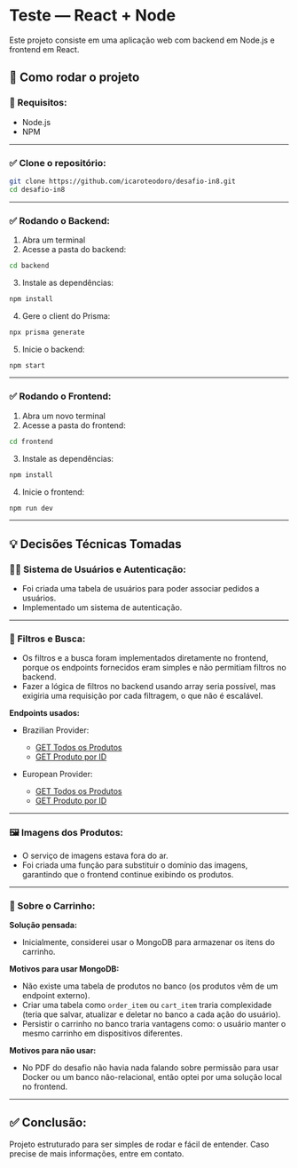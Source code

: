 
# Teste — React + Node

Este projeto consiste em uma aplicação web com backend em Node.js e frontend em React.

## 🚀 Como rodar o projeto

### 📌 Requisitos:

- Node.js
- NPM

---

### ✅ Clone o repositório:

```bash
git clone https://github.com/icaroteodoro/desafio-in8.git
cd desafio-in8
```

---

### ✅ Rodando o Backend:

1. Abra um terminal
2. Acesse a pasta do backend:

```bash
cd backend
```

3. Instale as dependências:

```bash
npm install
```

4. Gere o client do Prisma:

```bash
npx prisma generate
```

5. Inicie o backend:

```bash
npm start
```

---

### ✅ Rodando o Frontend:

1. Abra um novo terminal
2. Acesse a pasta do frontend:

```bash
cd frontend
```

3. Instale as dependências:

```bash
npm install
```

4. Inicie o frontend:

```bash
npm run dev
```

---

## 💡 Decisões Técnicas Tomadas

### 🧑‍💻 Sistema de Usuários e Autenticação:

- Foi criada uma tabela de usuários para poder associar pedidos a usuários.
- Implementado um sistema de autenticação.

---

### 🔎 Filtros e Busca:

- Os filtros e a busca foram implementados diretamente no frontend, porque os endpoints fornecidos eram simples e não permitiam filtros no backend.
- Fazer a lógica de filtros no backend usando array seria possível, mas exigiria uma requisição por cada filtragem, o que não é escalável.

**Endpoints usados:**

- Brazilian Provider:  
  - [GET Todos os Produtos](http://616d6bdb6dacbb001794ca17.mockapi.io/devnology/brazilian_provider)  
  - [GET Produto por ID](http://616d6bdb6dacbb001794ca17.mockapi.io/devnology/brazilian_provider/:id)

- European Provider:  
  - [GET Todos os Produtos](http://616d6bdb6dacbb001794ca17.mockapi.io/devnology/european_provider)  
  - [GET Produto por ID](http://616d6bdb6dacbb001794ca17.mockapi.io/devnology/european_provider/:id)

---

### 🖼️ Imagens dos Produtos:

- O serviço de imagens estava fora do ar.
- Foi criada uma função para substituir o domínio das imagens, garantindo que o frontend continue exibindo os produtos.

---

### 🛒 Sobre o Carrinho:

**Solução pensada:**  
- Inicialmente, considerei usar o MongoDB para armazenar os itens do carrinho.

**Motivos para usar MongoDB:**  
- Não existe uma tabela de produtos no banco (os produtos vêm de um endpoint externo).
- Criar uma tabela como `order_item` ou `cart_item` traria complexidade (teria que salvar, atualizar e deletar no banco a cada ação do usuário).
- Persistir o carrinho no banco traria vantagens como: o usuário manter o mesmo carrinho em dispositivos diferentes.

**Motivos para não usar:**  
- No PDF do desafio não havia nada falando sobre permissão para usar Docker ou um banco não-relacional, então optei por uma solução local no frontend.

---

## ✅ Conclusão:

Projeto estruturado para ser simples de rodar e fácil de entender. Caso precise de mais informações, entre em contato.
